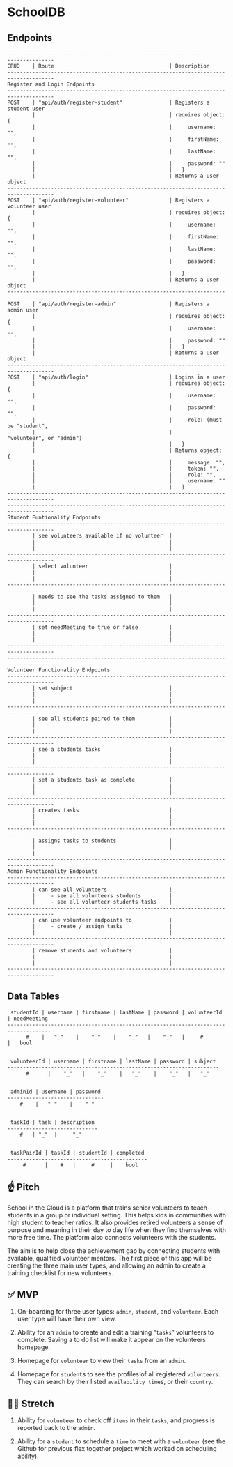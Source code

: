 # SchoolDB

## Endpoints

```
-------------------------------------------------------------------------------------
CRUD    | Route                                     | Description
-------------------------------------------------------------------------------------
Register and Login Endpoints
-------------------------------------------------------------------------------------
POST    | "api/auth/register-student"               | Registers a student user
        |                                           | requires object: {
        |                                           |     username: "",
        |                                           |     firstName: "",
        |                                           |     lastName: "",
        |                                           |     password: ""
        |                                           |   }
        |                                           | Returns a user object 
-------------------------------------------------------------------------------------
POST    | "api/auth/register-volunteer"             | Registers a volunteer user
        |                                           | requires object: {
        |                                           |     username: "",
        |                                           |     firstName: "",
        |                                           |     lastName: "",
        |                                           |     password: "",
        |                                           |   }
        |                                           | Returns a user object
-------------------------------------------------------------------------------------
POST    | "api/auth/register-admin"                 | Registers a admin user
        |                                           | requires object: {
        |                                           |     username: "",
        |                                           |     password: ""
        |                                           |   }
        |                                           | Returns a user object
-------------------------------------------------------------------------------------
POST    | "api/auth/login"                          | Logins in a user
        |                                           | requires object: {
        |                                           |     username: "",
        |                                           |     password: "",
        |                                           |     role: (must be "student",
        |                                           |      "volunteer", or "admin")
        |                                           |   }
        |                                           | Returns object: {
        |                                           |     message: "",
        |                                           |     token: "",
        |                                           |     role: "",
        |                                           |     username: ""
        |                                           |   }
-------------------------------------------------------------------------------------
-------------------------------------------------------------------------------------
Student Funtionality Endpoints
-------------------------------------------------------------------------------------
        | see volunteers available if no volunteer  |
        |                                           |
        |                                           |
-------------------------------------------------------------------------------------
        | select volunteer                          |
        |                                           |
        |                                           |
-------------------------------------------------------------------------------------
        | needs to see the tasks assigned to them   |
        |                                           |
        |                                           |
-------------------------------------------------------------------------------------
        | set needMeeting to true or false          |
        |                                           |
        |                                           |
-------------------------------------------------------------------------------------
-------------------------------------------------------------------------------------
Volunteer Functionality Endpoints
-------------------------------------------------------------------------------------
        | set subject                               |
        |                                           |
        |                                           |
-------------------------------------------------------------------------------------
        | see all students paired to them           |
        |                                           |
        |                                           |
-------------------------------------------------------------------------------------
        | see a students tasks                      |
        |                                           |
        |                                           |
-------------------------------------------------------------------------------------
        | set a students task as complete           |
        |                                           |
        |                                           |
-------------------------------------------------------------------------------------
        | creates tasks                             |
        |                                           |
        |                                           |
-------------------------------------------------------------------------------------
        | assigns tasks to students                 |
        |                                           |
        |
-------------------------------------------------------------------------------------
Admin Functionality Endpoints
-------------------------------------------------------------------------------------
        | can see all volunteers                    |
        |     - see all volunteers students         |
        |     - see all volunteer students tasks    |
-------------------------------------------------------------------------------------
        | can use volunteer endpoints to            |
        |     - create / assign tasks               |
        |                                           |
-------------------------------------------------------------------------------------
        | remove students and volunteers            |
        |                                           |
        |                                           |
-------------------------------------------------------------------------------------
```

## Data Tables

```
 studentId | username | firstname | lastName | password | volunteerId | needMeeting
------------------------------------------------------------------------------------
      #    |   "_"    |    "_"    |    "_"   |    "_"   |     #       |   bool


 volunteerId | username | firstname | lastName | password | subject
--------------------------------------------------------------------
      #      |    "_"   |    "_"    |   "_"    |    "_"   |   "_"


 adminId | username | password
-------------------------------
    #    |   "_"    |    "_"


 taskId | task | description
-----------------------------
    #   | "_"  |     "_"


 taskPairId | taskId | studentId | completed
---------------------------------------------
     #      |    #   |     #     |    bool

```

## ☝️ **Pitch**

School in the Cloud is a platform that trains senior volunteers to teach students in a group or individual setting. This helps kids in communities with high student to teacher ratios. It also provides retired volunteers a sense of purpose and meaning in their day to day life when they find themselves with more free time. The platform also connects volunteers with the students. 

The aim is to help close the achievement gap by connecting students with available, qualified volunteer mentors. The first piece of this app will be creating the three main user types, and allowing an admin to create a training checklist for new volunteers.

## ✅  **MVP**

1. On-boarding for three user types: `admin`, `student`, and `volunteer`. Each user type will have their own view.

2. Ability for an `admin` to create and edit a training “`tasks`” volunteers to complete. Saving a to do list will make it appear on the volunteers homepage.

3. Homepage for `volunteer` to view their `tasks` from an `admin`.

4. Homepage for `student`s to see the profiles of all registered `volunteers`. They can search by their listed `availability time`s, or their `country`.

## 🏃‍♀️ **Stretch**

1. Ability for `volunteer` to check off `items` in their `tasks`, and progress is reported back to the `admin`.

2. Ability for a `student` to schedule a `time` to meet with a `volunteer` (see the Github for previous flex together project which worked on scheduling ability).